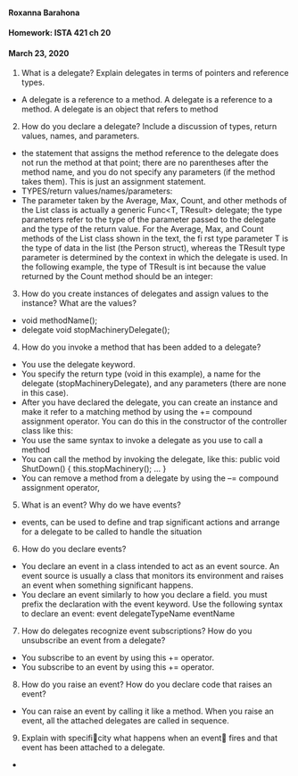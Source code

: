 #### Roxanna Barahona
#### Homework: ISTA 421 ch 20
#### March 23, 2020


1. What is a delegate? Explain delegates in terms of pointers and reference types.
-  A delegate is a reference to a method. A delegate is a reference to a method. A delegate is an object that refers to  method

2. How do you declare a delegate? Include a discussion of types, return values, names, and parameters.
- the statement that assigns the method reference to the delegate does not run the method at that point; there are no parentheses after the method name, and you do not specify any parameters (if the method takes them). This is just an assignment statement.
- TYPES/return values/names/parameters:
- The parameter taken by the Average, Max, Count, and other methods of the List<T> class is actually a generic Func<T, TResult> delegate; the type parameters refer to the type of the parameter passed to the delegate and the type of the return value. For the Average, Max, and
Count methods of the List<Person> class shown in the text, the fi rst type parameter T is the type of data in the list (the Person struct), whereas the TResult type parameter is determined by the context in which the delegate is used. In the following example, the type of TResult is int because the value returned by the Count method should be an integer:

3. How do you create instances of delegates and assign values to the instance? What are the values?
- void methodName();
- delegate void stopMachineryDelegate();

4. How do you invoke a method that has been added to a delegate?
- You use the delegate keyword.
- You specify the return type (void in this example), a name for the delegate
(stopMachineryDelegate), and any parameters (there are none in this case).
- After you have declared the delegate, you can create an instance and make it refer to a matching method by using the += compound assignment operator. You can do this in the constructor of the controller class like this:
- You use the same syntax to invoke a delegate as you use to call a method
- You can call the method by invoking the delegate, like this:
public void ShutDown()
{
this.stopMachinery();
...
}
- You can remove a method from a delegate by using the –= compound assignment operator,

5. What is an event? Why do we have events?
- events, can be used to define and trap significant actions and arrange for a delegate to be called to handle the situation

6. How do you declare events?
- You declare an event in a class intended to act as an event source. An event source is usually a class that
monitors its environment and raises an event when something significant happens.
- You declare an event similarly to how you declare a field. you must prefix the declaration with the event keyword. Use the following syntax to declare an event: event delegateTypeName eventName

7. How do delegates recognize event subscriptions? How do you unsubscribe an event from a delegate?
- You subscribe to an event by using this += operator.
- You subscribe to an event by using this += operator.

8. How do you raise an event? How do you declare code that raises an event?
- You can raise an event by calling it like a method. When you raise an event, all the attached delegates
are called in sequence.

9. Explain with specificity what happens when an event fires and that event has been attached to a
delegate.
-
